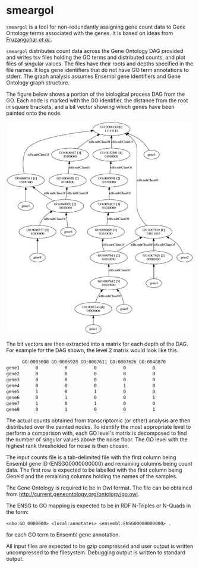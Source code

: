 # smeargol

`smeargol` is a tool for non-redundantly assigning gene count data to Gene Ontology terms associated with the genes. It is based on ideas from [Fruzangohar _et al._](https://journals.plos.org/plosone/article?id=10.1371/journal.pone.0170486).

`smeargol` distributes count data across the Gene Ontology DAG provided and writes tsv files holding the GO terms and distributed counts, and plot files of singular values. The files have their roots and depths specified in the file names. It logs gene identifiers that do not have GO term annotations to stderr. The graph analysis assumes Ensembl gene identifiers and Gene Ontology graph structure.

The figure below shows a portion of the biological process DAG from the GO. Each node is marked with the GO identifier, the distance from the root in square brackets, and a bit vector showing which genes have been painted onto the node.

![Painting eight genes onto a portion of the biological process DAG](painting.png)

The bit vectors are then extracted into a matrix for each depth of the DAG. For example for the DAG shown, the level 2 matrix would look like this.

```
      GO:0003008 GO:0006928 GO:0007611 GO:0007626 GO:0048870
gene1      0          0          0          0          0
gene2      0          0          0          0          0
gene3      0          0          0          0          0
gene4      0          0          0          1          0
gene5      1          0          1          0          0
gene6      0          1          0          0          1
gene7      1          0          1          0          0
gene8      0          1          0          0          1
```

The actual counts obtained from transcriptomic (or other) analysis are then distributed over the painted nodes. To identify the most appropriate level to perform a comparison with, each GO level's matrix is decomposed to find the number of singular values above the noise floor. The GO level with the highest rank thresholded for noise is then chosen.

The input counts file is a tab-delimited file with the first column being Ensembl gene ID (ENSG00000000000) and remaining columns being count data. The first row is expected to be labelled with the first column being Geneid and the remaining columns holding the names of the samples.

The Gene Ontology is required to be in Owl format. The file can be obtained from http://current.geneontology.org/ontology/go.owl.

The ENSG to GO mapping is expected to be in RDF N-Triples or N-Quads in the form:

```
<obo:GO_0000000> <local:annotates> <ensembl:ENSG00000000000> .
```

for each GO term to Ensembl gene annotation.

All input files are expected to be gzip compressed and user output is written uncompressed to the filesystem. Debugging output is written to standard output.

